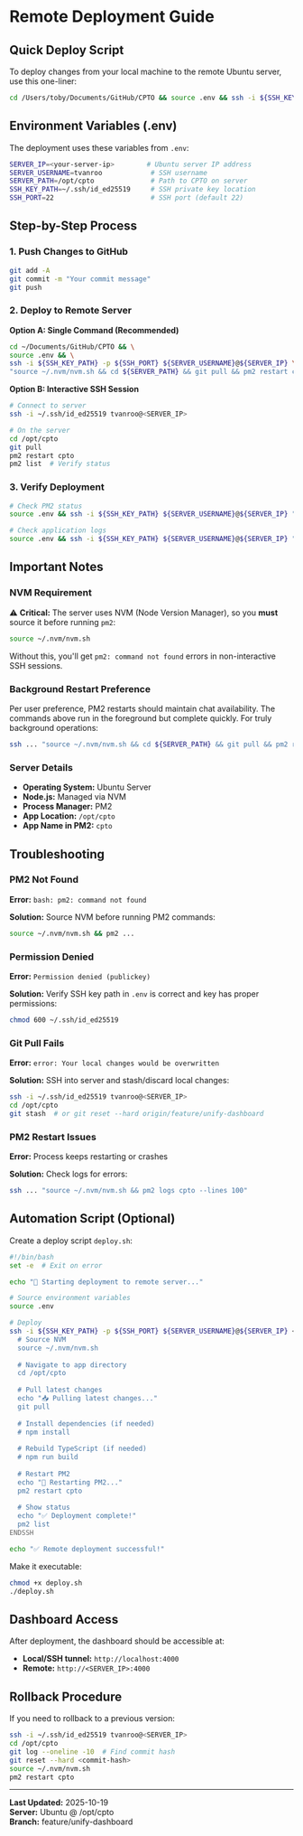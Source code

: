 # Remote Deployment Guide

## Quick Deploy Script

To deploy changes from your local machine to the remote Ubuntu server, use this one-liner:

```bash
cd /Users/toby/Documents/GitHub/CPTO && source .env && ssh -i ${SSH_KEY_PATH} -p ${SSH_PORT} ${SERVER_USERNAME}@${SERVER_IP} "source ~/.nvm/nvm.sh && cd ${SERVER_PATH} && git pull && pm2 restart cpto"
```

## Environment Variables (.env)

The deployment uses these variables from `.env`:

```bash
SERVER_IP=<your-server-ip>        # Ubuntu server IP address
SERVER_USERNAME=tvanroo            # SSH username
SERVER_PATH=/opt/cpto              # Path to CPTO on server
SSH_KEY_PATH=~/.ssh/id_ed25519     # SSH private key location
SSH_PORT=22                        # SSH port (default 22)
```

## Step-by-Step Process

### 1. Push Changes to GitHub

```bash
git add -A
git commit -m "Your commit message"
git push
```

### 2. Deploy to Remote Server

**Option A: Single Command (Recommended)**
```bash
cd ~/Documents/GitHub/CPTO && \
source .env && \
ssh -i ${SSH_KEY_PATH} -p ${SSH_PORT} ${SERVER_USERNAME}@${SERVER_IP} \
"source ~/.nvm/nvm.sh && cd ${SERVER_PATH} && git pull && pm2 restart cpto"
```

**Option B: Interactive SSH Session**
```bash
# Connect to server
ssh -i ~/.ssh/id_ed25519 tvanroo@<SERVER_IP>

# On the server
cd /opt/cpto
git pull
pm2 restart cpto
pm2 list  # Verify status
```

### 3. Verify Deployment

```bash
# Check PM2 status
source .env && ssh -i ${SSH_KEY_PATH} ${SERVER_USERNAME}@${SERVER_IP} "source ~/.nvm/nvm.sh && pm2 list"

# Check application logs
source .env && ssh -i ${SSH_KEY_PATH} ${SERVER_USERNAME}@${SERVER_IP} "source ~/.nvm/nvm.sh && pm2 logs cpto --lines 50"
```

## Important Notes

### NVM Requirement
⚠️ **Critical:** The server uses NVM (Node Version Manager), so you **must** source it before running `pm2`:

```bash
source ~/.nvm/nvm.sh
```

Without this, you'll get `pm2: command not found` errors in non-interactive SSH sessions.

### Background Restart Preference
Per user preference, PM2 restarts should maintain chat availability. The commands above run in the foreground but complete quickly. For truly background operations:

```bash
ssh ... "source ~/.nvm/nvm.sh && cd ${SERVER_PATH} && git pull && pm2 restart cpto > /dev/null 2>&1 &"
```

### Server Details
- **Operating System:** Ubuntu Server
- **Node.js:** Managed via NVM
- **Process Manager:** PM2
- **App Location:** `/opt/cpto`
- **App Name in PM2:** `cpto`

## Troubleshooting

### PM2 Not Found
**Error:** `bash: pm2: command not found`

**Solution:** Source NVM before running PM2 commands:
```bash
source ~/.nvm/nvm.sh && pm2 ...
```

### Permission Denied
**Error:** `Permission denied (publickey)`

**Solution:** Verify SSH key path in `.env` is correct and key has proper permissions:
```bash
chmod 600 ~/.ssh/id_ed25519
```

### Git Pull Fails
**Error:** `error: Your local changes would be overwritten`

**Solution:** SSH into server and stash/discard local changes:
```bash
ssh -i ~/.ssh/id_ed25519 tvanroo@<SERVER_IP>
cd /opt/cpto
git stash  # or git reset --hard origin/feature/unify-dashboard
```

### PM2 Restart Issues
**Error:** Process keeps restarting or crashes

**Solution:** Check logs for errors:
```bash
ssh ... "source ~/.nvm/nvm.sh && pm2 logs cpto --lines 100"
```

## Automation Script (Optional)

Create a deploy script `deploy.sh`:

```bash
#!/bin/bash
set -e  # Exit on error

echo "🚀 Starting deployment to remote server..."

# Source environment variables
source .env

# Deploy
ssh -i ${SSH_KEY_PATH} -p ${SSH_PORT} ${SERVER_USERNAME}@${SERVER_IP} << 'ENDSSH'
  # Source NVM
  source ~/.nvm/nvm.sh
  
  # Navigate to app directory
  cd /opt/cpto
  
  # Pull latest changes
  echo "📥 Pulling latest changes..."
  git pull
  
  # Install dependencies (if needed)
  # npm install
  
  # Rebuild TypeScript (if needed)
  # npm run build
  
  # Restart PM2
  echo "🔄 Restarting PM2..."
  pm2 restart cpto
  
  # Show status
  echo "✅ Deployment complete!"
  pm2 list
ENDSSH

echo "✅ Remote deployment successful!"
```

Make it executable:
```bash
chmod +x deploy.sh
./deploy.sh
```

## Dashboard Access

After deployment, the dashboard should be accessible at:
- **Local/SSH tunnel:** `http://localhost:4000`
- **Remote:** `http://<SERVER_IP>:4000`

## Rollback Procedure

If you need to rollback to a previous version:

```bash
ssh -i ~/.ssh/id_ed25519 tvanroo@<SERVER_IP>
cd /opt/cpto
git log --oneline -10  # Find commit hash
git reset --hard <commit-hash>
source ~/.nvm/nvm.sh
pm2 restart cpto
```

---

**Last Updated:** 2025-10-19  
**Server:** Ubuntu @ /opt/cpto  
**Branch:** feature/unify-dashboard
